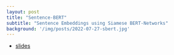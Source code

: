```yaml
---
layout: post
title: "Sentence-BERT"
subtitle: "Sentence Embeddings using Siamese BERT-Networks"
background: '/img/posts/2022-07-27-sbert.jpg'
---
```

- [slides](/docs/JournalClub%202022-07-27%20SBERT.pdf)